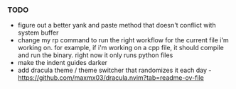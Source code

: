 ### TODO
- figure out a better yank and paste method that doesn't conflict with system buffer
- change my <leader>rp command to run the right workflow for the current file i'm working on. for example, if i'm working on a cpp file, it should compile and run the binary. right now it only runs python files
- make the indent guides darker
- add dracula theme / theme switcher that randomizes it each day - https://github.com/maxmx03/dracula.nvim?tab=readme-ov-file

